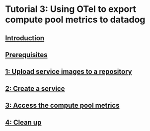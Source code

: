 # Tutorial 3: Using OTel to export compute pool metrics to datadog

## [Introduction](./Introduction.md) 
## [Prerequisites](./Prerequisites.md)
## [1: Upload service images to a repository](./Upload.md)
## [2: Create a service](./Service.md)
## [3: Access the compute pool metrics](./Access.md)
## [4: Clean up](./Cleanup.md)
